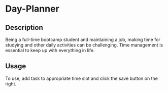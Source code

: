 # Day-Planner

## Description

Being a full-time bootcamp student and maintaining a job, making time for studying and other daily activities can be challenging. Time management is essential to keep up with everything in life. 

## Usage 

To use, add task to appropriate time slot and click the save button on the right. 